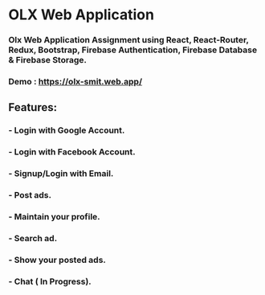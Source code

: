 # OLX Web Application

### Olx Web Application Assignment using React, React-Router, Redux, Bootstrap, Firebase Authentication, Firebase Database & Firebase Storage.

### Demo : https://olx-smit.web.app/

## Features:
### - Login with Google Account.
### - Login with Facebook Account.
### - Signup/Login with Email.
### - Post ads.
### - Maintain your profile.
### - Search ad.
### - Show your posted ads.
### - Chat ( In Progress).
